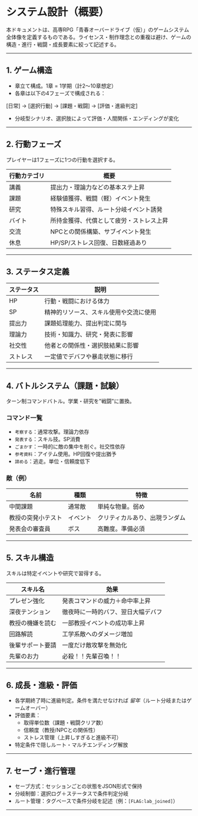 # システム設計（概要）

本ドキュメントは、高専RPG「青春オーバードライブ（仮）」のゲームシステム全体像を定義するものである。ライセンス・制作理念との重複は避け、ゲームの構造・進行・戦闘・成長要素に絞って記述する。

---

## 1. ゲーム構造

- 章立て構成。1章 = 1学期（計2〜10章想定）
- 各章は以下の4フェーズで構成される：

[日常] → [選択行動] → [課題・戦闘] → [評価・進級判定]


- 分岐型シナリオ、選択肢によって評価・人間関係・エンディングが変化

---

## 2. 行動フェーズ

プレイヤーは1フェーズに1つの行動を選択する。

| 行動カテゴリ | 概要 |
|--------------|------|
| 講義         | 提出力・理論力などの基本ステ上昇 |
| 課題         | 経験値獲得、戦闘（軽）イベント発生 |
| 研究         | 特殊スキル習得、ルート分岐イベント誘発 |
| バイト       | 所持金獲得、代償として疲労・ストレス上昇 |
| 交流         | NPCとの関係構築、サブイベント発生 |
| 休息         | HP/SP/ストレス回復、日数経過あり |

---

## 3. ステータス定義

| ステータス | 説明 |
|------------|------|
| HP         | 行動・戦闘における体力 |
| SP         | 精神的リソース、スキル使用や交流に使用 |
| 提出力     | 課題処理能力、提出判定に関与 |
| 理論力     | 技術・知識力、研究・発表に影響 |
| 社交性     | 他者との関係性・選択肢結果に影響 |
| ストレス   | 一定値でデバフや暴走状態に移行 |

---

## 4. バトルシステム（課題・試験）

ターン制コマンドバトル。学業・研究を"戦闘"に置換。

### コマンド一覧

- `考察する`：通常攻撃。理論力依存
- `発表する`：スキル技。SP消費
- `ごまかす`：一時的に敵の集中を削ぐ。社交性依存
- `参考資料`：アイテム使用。HP回復や提出猶予
- `諦める`：逃走。単位・信頼度低下

### 敵（例）

| 名前             | 種類     | 特徴                         |
|------------------|----------|------------------------------|
| 中間課題         | 通常敵   | 単純な物量。弱め             |
| 教授の突発小テスト | イベント | クリティカルあり、出現ランダム |
| 発表会の審査員    | ボス     | 高難度。準備必須             |

---

## 5. スキル構造

スキルは特定イベントや研究で習得する。

| スキル名          | 効果                               |
|-------------------|------------------------------------|
| プレゼン強化       | 発表コマンドの威力＋命中率上昇     |
| 深夜テンション      | 徹夜時に一時的バフ、翌日大幅デバフ |
| 教授の機嫌を読む   | 一部教授イベントの成功率上昇       |
| 回路解読           | 工学系敵へのダメージ増加           |
| 後輩サポート要請   | 一度だけ敵攻撃を無効化             |
| 先輩のお力  |必殺！！先輩召喚！！     |

---

## 6. 成長・進級・評価

- 各学期終了時に進級判定。条件を満たせなければ *留年*（ルート分岐またはゲームオーバー）
- 評価要素：
  - 取得単位数（課題・戦闘クリア数）
  - 信頼度（教授/NPCとの関係性）
  - ストレス管理（上昇しすぎると進級不可）
- 特定条件で隠しルート・マルチエンディング解放

---

## 7. セーブ・進行管理

- セーブ方式：セッションごとの状態をJSON形式で保持
- 分岐制御：選択ログ＋ステータスで条件判定分岐
- ルート管理：タグベースで条件分岐を記述（例：`[FLAG:lab_joined]`）

---
